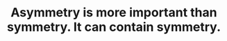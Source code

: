 ---
title: Asymmetry is more important than symmetry. It can contain symmetry.
tags: TMWT opposites
thewhole: true
---